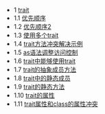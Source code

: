 * 1 [trait](#)
* 1.1 [优先顺序](https://github.com/zhongyinghe/PHP/blob/master/trait/trait1.php)
* 1.2 [优先顺序2](https://github.com/zhongyinghe/PHP/blob/master/trait/trait2.php)
* 1.3 [使用多个trait](https://github.com/zhongyinghe/PHP/blob/master/trait/trait3.php)
* 1.4 [trait方法冲突解决示例](https://github.com/zhongyinghe/PHP/blob/master/trait/trait4.php)
* 1.5 [as语法调整访问控制](https://github.com/zhongyinghe/PHP/blob/master/trait/trait5.php)
* 1.6 [trait中能够使用trait](https://github.com/zhongyinghe/PHP/blob/master/trait/trait6.php)
* 1.7 [trait的抽象成员方法](https://github.com/zhongyinghe/PHP/blob/master/trait/trait7.php)
* 1.8 [trait中的静态成员](https://github.com/zhongyinghe/PHP/blob/master/trait/trait8.php)
* 1.9 [trait的静态方法](https://github.com/zhongyinghe/PHP/blob/master/trait/trait9.php)
* 1.10 [trait的属性](https://github.com/zhongyinghe/PHP/blob/master/trait/trait10.php)
* 1.11 [trait属性和class的属性冲突](https://github.com/zhongyinghe/PHP/blob/master/trait/trait11.php)
